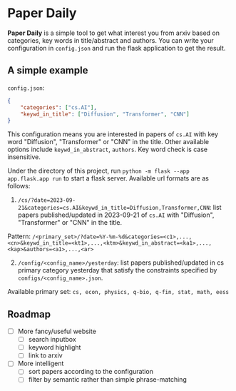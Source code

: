 # Paper Daily

**Paper Daily** is a simple tool to get what interest you from arxiv based on categories, key words in title/abstract and authors. You can write your configuration in `config.json` and run the flask application to get the result.

## A simple example
`config.json`:
```json
{
    "categories": ["cs.AI"],
    "keywd_in_title": ["Diffusion", "Transformer", "CNN"]
}
```

This configuration means you are interested in papers of `cs.AI` with key word "Diffusion", "Transformer" or "CNN" in the title. Other available options include `keywd_in_abstract`, `authors`. Key word check is case insensitive.

Under the directory of this project, run `python -m flask --app app.flask.app run` to start a flask server. Available url formats are as follows:

1. `/cs/?date=2023-09-21&categories=cs.AI&keywd_in_title=Diffusion,Transformer,CNN`: list papers published/updated in 2023-09-21 of `cs.AI` with "Diffusion", "Transformer" or "CNN" in the title.

Pattern: `/<primary_set>/?date=%Y-%m-%d&categories=<c1>,...,<cn>&keywd_in_title=<kt1>,...,<ktm>&keywd_in_abstract=<ka1>,...,<kap>&authors=<a1>,...,<ar>`

2. `/config/<config_name>/yesterday`: list papers published/updated in cs primary category yesterday that satisfy the constraints specified by `configs/<config_name>.json`.

Available primary set: `cs, econ, physics, q-bio, q-fin, stat, math, eess`

## Roadmap
- [ ] More fancy/useful website
    - [ ] search inputbox
    - [ ] keyword highlight
    - [ ] link to arxiv
- [ ] More intelligent
    - [ ] sort papers according to the configuration
    - [ ] filter by semantic rather than simple phrase-matching

